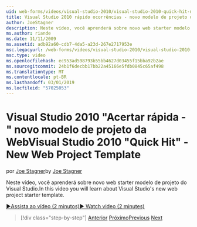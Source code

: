 ```yaml
---
uid: web-forms/videos/visual-studio-2010/visual-studio-2010-quick-hit-new-web-project-template
title: Visual Studio 2010 rápido ocorrências - novo modelo de projeto da Web | Microsoft Docs
author: JoeStagner
description: Neste vídeo, você aprenderá sobre novo web starter modelo de projeto do Visual Studio.
ms.author: riande
ms.date: 11/11/2009
ms.assetid: adb92a60-cdb7-4da5-a23d-267e2717953e
msc.legacyurl: /web-forms/videos/visual-studio-2010/visual-studio-2010-quick-hit-new-web-project-template
msc.type: video
ms.openlocfilehash: ec953ad598793b55bb4627d03455f15bba92b2ae
ms.sourcegitcommit: 24b1f6decbb17bb22a45166e5fdb0845c65af498
ms.translationtype: MT
ms.contentlocale: pt-BR
ms.lasthandoff: 03/01/2019
ms.locfileid: "57025053"
---
```

<a name="visual-studio-2010-quick-hit---new-web-project-template"></a><span data-ttu-id="88f16-103">Visual Studio 2010 "Acertar rápida -" novo modelo de projeto da Web</span><span class="sxs-lookup"><span data-stu-id="88f16-103">Visual Studio 2010 "Quick Hit" - New Web Project Template</span></span>
====================
<span data-ttu-id="88f16-104">por [Joe Stagner](https://github.com/JoeStagner)</span><span class="sxs-lookup"><span data-stu-id="88f16-104">by [Joe Stagner](https://github.com/JoeStagner)</span></span>

<span data-ttu-id="88f16-105">Neste vídeo, você aprenderá sobre novo web starter modelo de projeto do Visual Studio.</span><span class="sxs-lookup"><span data-stu-id="88f16-105">In this video you will learn about Visual Studio's new web project starter template.</span></span>

[<span data-ttu-id="88f16-106">&#9654;Assista ao vídeo (2 minutos)</span><span class="sxs-lookup"><span data-stu-id="88f16-106">&#9654; Watch video (2 minutes)</span></span>](https://channel9.msdn.com/Blogs/ASP-NET-Site-Videos/visual-studio-2010-quick-hit-new-web-project-template)

> [!div class="step-by-step"]
> <span data-ttu-id="88f16-107">[Anterior](visual-studio-2010-quick-hit-multi-monitor-support.md)
> [Próximo](visual-studio-2010-quick-hit-new-multi-targeting.md)</span><span class="sxs-lookup"><span data-stu-id="88f16-107">[Previous](visual-studio-2010-quick-hit-multi-monitor-support.md)
[Next](visual-studio-2010-quick-hit-new-multi-targeting.md)</span></span>

